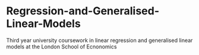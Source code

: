 # Regression-and-Generalised-Linear-Models
Third year university coursework in linear regression and generalised linear models at the London School of Ecnonomics
